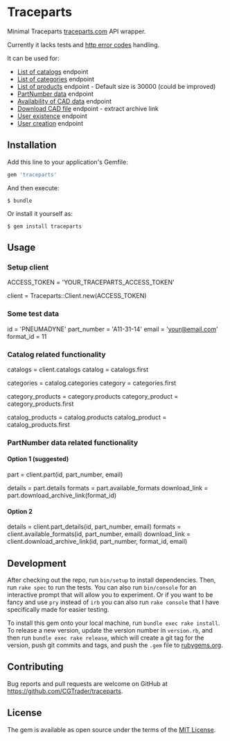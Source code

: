 # Traceparts

Minimal Traceparts [traceparts.com](http://www.traceparts.com/developers) API wrapper.

Currently it lacks tests and [http error codes](http://www.traceparts.com/developers/http-error-codes/) handling.

It can be used for:

  * [List of catalogs](http://www.traceparts.com/developers/list-catalogs-api/) endpoint
  * [List of categories](http://www.traceparts.com/developers/categories-list-api/) endpoint
  * [List of products](http://www.traceparts.com/developers/products-list-api/) endpoint - Default size is 30000 (could be improved)
  * [PartNumber data](http://www.traceparts.com/developers/partnumber-data-api/) endpoint
  * [Availability of CAD data](http://www.traceparts.com/developers/cad-format-availability-api/) endpoint
  * [Download CAD file](http://www.traceparts.com/developers/download-cad-file-api/) endpoint - extract archive link
  * [User existence](http://www.traceparts.com/developers/user-account-api/) endpoint
  * [User creation](http://www.traceparts.com/developers/user-account-creation-api/) endpoint

## Installation

Add this line to your application's Gemfile:

```ruby
gem 'traceparts'
```

And then execute:

    $ bundle

Or install it yourself as:

    $ gem install traceparts

## Usage

### Setup client

ACCESS_TOKEN = 'YOUR_TRACEPARTS_ACCESS_TOKEN'

client = Traceparts::Client.new(ACCESS_TOKEN)

### Some test data

id = 'PNEUMADYNE'
part_number = 'A11-31-14'
email = 'your@email.com'
format_id = 11

### Catalog related functionality

catalogs = client.catalogs
catalog = catalogs.first

categories = catalog.categories
category = categories.first

category_products = category.products
category_product = category_products.first

catalog_products = catalog.products
catalog_product = catalog_products.first

### PartNumber data related functionality

#### Option 1 (suggested)

part = client.part(id, part_number, email)

details = part.details
formats = part.available_formats
download_link = part.download_archive_link(format_id)

#### Option 2

details = client.part_details(id, part_number, email)
formats = client.available_formats(id, part_number, email)
download_link = client.download_archive_link(id, part_number, format_id, email)

## Development

After checking out the repo, run `bin/setup` to install dependencies. Then, run `rake spec` to run the tests. You can also run `bin/console` for an interactive prompt that will allow you to experiment. Or if you want to be fancy and use `pry` instead of `irb` you can also run `rake console` that I have specifically made for easier testing.

To install this gem onto your local machine, run `bundle exec rake install`. To release a new version, update the version number in `version.rb`, and then run `bundle exec rake release`, which will create a git tag for the version, push git commits and tags, and push the `.gem` file to [rubygems.org](https://rubygems.org).

## Contributing

Bug reports and pull requests are welcome on GitHub at https://github.com/CGTrader/traceparts.


## License

The gem is available as open source under the terms of the [MIT License](http://opensource.org/licenses/MIT).

